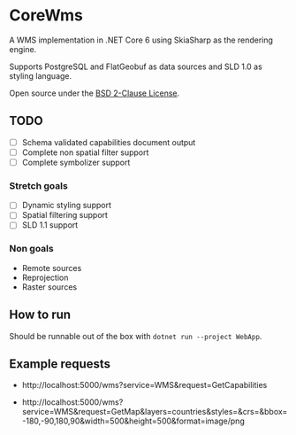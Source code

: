 # CoreWms

A WMS implementation in .NET Core 6 using SkiaSharp as the rendering engine.

Supports PostgreSQL and FlatGeobuf as data sources and SLD 1.0 as styling language.

Open source under the [BSD 2-Clause License](https://tldrlegal.com/license/bsd-2-clause-license-(freebsd)).

## TODO

* [ ] Schema validated capabilities document output
* [ ] Complete non spatial filter support
* [ ] Complete symbolizer support

### Stretch goals

* [ ] Dynamic styling support
* [ ] Spatial filtering support
* [ ] SLD 1.1 support

### Non goals

* Remote sources
* Reprojection
* Raster sources

## How to run

Should be runnable out of the box with `dotnet run --project WebApp`.

## Example requests

* http://localhost:5000/wms?service=WMS&request=GetCapabilities

* http://localhost:5000/wms?service=WMS&request=GetMap&layers=countries&styles=&crs=&bbox=-180,-90,180,90&width=500&height=500&format=image/png